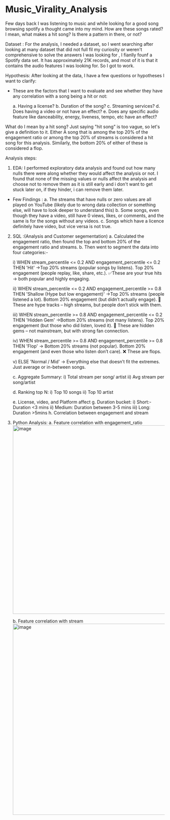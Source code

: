 # Music_Virality_Analysis

Few days back I was listening to music and while looking for a good song browsing spotify a thought came into my mind. How are these songs rated? I mean, what makes a hit song? Is there a pattern in there, or not?

Dataset :
For the analysis, I needed a dataset, so I went searching after looking at many dataset that did not full fil my curiosity or weren't comprehensive to solve the answers I was looking for , I fianlly founf a Spotify data set. It has approximately 21K records, and most of it is that it contains the audio features I was looking for. So I got to work.

Hypothesis:
After looking at the data, I have a few questions or hypotheses I want to clarify:
- These are the factors that I want to evaluate and see whether they have any correlation with a song being a hit or not:
  
  a. Having a license?
  b. Duration of the song?
  c. Streaming services?
  d. Does having a video or not have an effect?
  e. Does any specific audio feature like danceability, energy, liveness, tempo, etc have an effect?

What do I mean by a hit song?
Just saying "hit song" is too vague, so let's give a definition to it. Either A song that is among the top 20% of the engagement ratio or among the top 20% of streams is considered a hit song for this analysis. Similarly, the bottom 20% of either of these is considered a flop.

Analysis steps:

1. EDA: I performed exploratory data analysis and found out how many nulls there were along whether they would affect the analysis or not. I found that none of the missing values or nulls affect the analysis and choose not to remove them as it is still early and i don't want to get stuck later on, if they hinder, i can remove them later.
- Few Findings :
  a. The streams that have nulls or zero values are all played on YouTube (likely due to wrong data collection or something else, will have to look deeper to understand this)
  b. Some songs, even though they have a video, still have 0 views, likes, or comments, and the same is for the songs without any videos. 
  c. Songs which have a licence definitely have video, but vice versa is not true.

2. SQL :(Analysis and Customer segementation)
   a. Calculated the engagement ratio, then found the top and bottom 20% of the engagement ratio and streams.
   b. Then went to segment the data into four categories:-

    i) WHEN stream_percentile <= 0.2 AND engagement_percentile <= 0.2 THEN 'Hit'
      ->Top 20% streams (popular songs by listens).
       Top 20% engagement (people replay, like, share, etc.).
       ✅These are your true hits → both popular and highly engaging.

    ii) WHEN stream_percentile <= 0.2 AND engagement_percentile >= 0.8 THEN 'Shallow (Hype but low engagement)'
      ->Top 20% streams (people listened a lot).
        Bottom 20% engagement (but didn’t actually engage).
       🚨 These are hype tracks – high streams, but people don’t stick with them.

   iii) WHEN stream_percentile >= 0.8 AND engagement_percentile <= 0.2 THEN 'Hidden Gem'
      ->Bottom 20% streams (not many listens).
        Top 20% engagement (but those who did listen, loved it).
       🌟 These are hidden gems – not mainstream, but with strong fan connection.

   iv) WHEN stream_percentile >= 0.8 AND engagement_percentile >= 0.8 THEN 'Flop'
      -> Bottom 20% streams (not popular).
         Bottom 20% engagement (and even those who listen don’t care).
        ❌ These are flops.

   v) ELSE 'Normal / Mid'
     -> Everything else that doesn’t fit the extremes.
        Just average or in-between songs.

   c. Aggregate Summary:
    i) Total stream per song/ artist
    ii) Avg stream per song/artist

   d. Ranking top N:
     i) Top 10 songs
     ii) Top 10 artist

   e. License, video, and Platform affect
   g. Duration bucket:
    i) Short:- Duration <3 mins
   ii) Medium: Duration between 3-5 mins
  iii) Long: Duration >5mins
  h. Correlation between engagement and stream

4. Python Analysis:
   a. Feature correlation with engagement_ratio
   <img width="1004" height="594" alt="image" src="https://github.com/user-attachments/assets/643ca283-3ee2-414b-9a94-238627133af6" />

   b. Feature correlation with stream
   <img width="1010" height="602" alt="image" src="https://github.com/user-attachments/assets/85d1b862-faff-432b-9027-0ba14b99ef18" />

       
